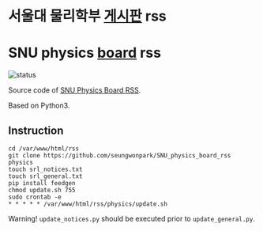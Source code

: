 # 서울대 물리학부 [게시판](physics.snu.ac.kr/xe/underbbs) rss
# SNU physics [board](physics.snu.ac.kr/xe/underbbs) rss

![status](https://circleci.com/gh/seungwonpark/SNU_physics_board_rss.svg?style=shield)

Source code of [SNU Physics Board RSS](swpark.ddns.net/rss/SNU_physics_board_rss).

Based on Python3.

## Instruction

```
cd /var/www/html/rss
git clone https://github.com/seungwonpark/SNU_physics_board_rss physics
touch srl_notices.txt
touch srl_general.txt
pip install feedgen
chmod update.sh 755
sudo crontab -e
* * * * * /var/www/html/rss/physics/update.sh
```

Warning! `update_notices.py` should be executed prior to `update_general.py`.
